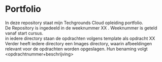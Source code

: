 # Portfolio
In deze repository staat mijn Techgrounds Cloud opleiding portfolio.  
De Repository is ingedeeld in de weeknummer XX <naam weekonderwerp>. Weeknummer is geteld vanaf start cursus.  
in iedere directory staan de opdrachten volgens template als opdracht XX <onderwerp opdracht>  
Verder heeft iedere directory een Images directory, waarin afbeeldingen relevant voor de opdrachten worden opgeslagen. Hun benaming volgt <opdrachtnummer+beschrijving>